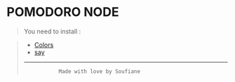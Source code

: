 # POMODORO NODE 
>You need to install : 

>* [Colors](https://www.npmjs.com/package/colors)
>* [say](https://www.npmjs.com/package/say)  
>
>
> ***  
> 
> 
>                Made with love by Soufiane
